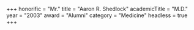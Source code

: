 +++
honorific     = "Mr."
title         = "Aaron R. Shedlock"
academicTitle = "M.D."
year          = "2003"
award         = "Alumni"
category      = "Medicine"
headless      = true
+++
